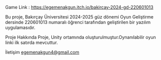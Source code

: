 Game Link : https://egemenakgun.itch.io/bakircay-2024-gd-220601013


Bu proje, Bakırçay Üniversitesi 2024-2025 güz dönemi Oyun Geliştirme dersinde 220601013 numaralı öğrenci tarafından geliştirilen bir yazılım uygulamasıdır.

Proje Hakkında
Proje, Unity ortamında oluşturulmuştur.Oynanılabilir oyun linki ilk satırda mevcuttur.

İletişim
egemenakgun4@gmail.com


